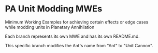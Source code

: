 # PA Unit Modding MWEs
 Minimum Working Examples for achieving certain effects or edge cases while modding units in Planetary Annihilation

Each branch represents its own MWE and has its own README.md.

This specific branch modifies the Ant's name from "Ant" to "Unit Cannon".